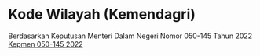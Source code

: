 # Kode Wilayah (Kemendagri)

Berdasarkan Keputusan Menteri Dalam Negeri Nomor 050-145 Tahun 2022
[Kepmen 050-145 2022](https://backend.kemendagri.go.id/documents/KEPMENDAGRI/2022/1648960955Kepmen%20050-145%20Tahun%202022.pdf)
